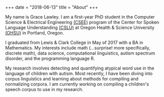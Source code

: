 +++
date = "2018-06-13"
title = "About"
+++

My name is Grace Lawley. I am a first-year PhD student in the Computer Science & Electrical Engineering [(CSEE)](https://www.ohsu.edu/xd/education/schools/school-of-medicine/departments/basic-science-departments/csee/) program of the Center for Spoken Language Understanding [(CSLU)](https://www.ohsu.edu/xd/research/centers-institutes/center-for-spoken-language-understanding/) at Oregon Health & Science University [(OHSU)](https://www.ohsu.edu/xd/) in Portland, Oregon. 

I graduated from Lewis & Clark College in May of 2017 with a BA in Mathematics. My interests include math (...surprise! more specifically, discrete math), data science, computational linguistics, autism spectrum disorder, and the programming language R. 

My research involves detecting and quantifying atypical word use in the language of children with autism. Most recently, I have been diving into corpus linguistics and learning about methods for compiling and normalizing corpora. I am currently working on compiling a children's speech corpus to use in my research.